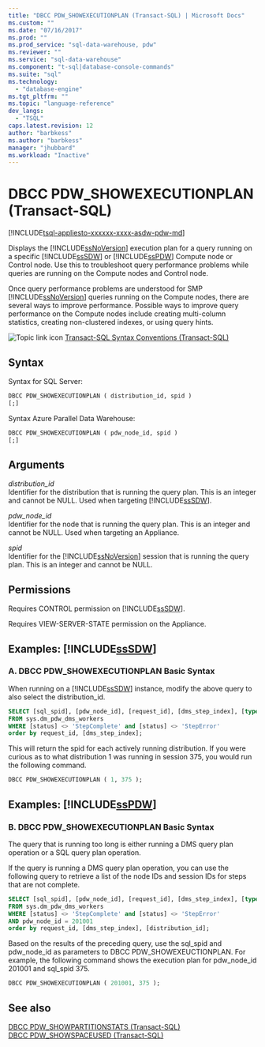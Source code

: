 ```yaml
---
title: "DBCC PDW_SHOWEXECUTIONPLAN (Transact-SQL) | Microsoft Docs"
ms.custom: ""
ms.date: "07/16/2017"
ms.prod: ""
ms.prod_service: "sql-data-warehouse, pdw"
ms.reviewer: ""
ms.service: "sql-data-warehouse"
ms.component: "t-sql|database-console-commands"
ms.suite: "sql"
ms.technology: 
  - "database-engine"
ms.tgt_pltfrm: ""
ms.topic: "language-reference"
dev_langs: 
  - "TSQL"
caps.latest.revision: 12
author: "barbkess"
ms.author: "barbkess"
manager: "jhubbard"
ms.workload: "Inactive"
---
```

# DBCC PDW_SHOWEXECUTIONPLAN (Transact-SQL)
[!INCLUDE[tsql-appliesto-xxxxxx-xxxx-asdw-pdw-md](../../includes/tsql-appliesto-xxxxxx-xxxx-asdw-pdw-md.md)]

Displays the [!INCLUDE[ssNoVersion](../../includes/ssnoversion-md.md)] execution plan for a query running on a specific [!INCLUDE[ssSDW](../../includes/sssdw-md.md)] or [!INCLUDE[ssPDW](../../includes/sspdw-md.md)] Compute node or Control node. Use this to troubleshoot query performance problems while queries are running on the Compute nodes and Control node.
  
Once query performance problems are understood for SMP [!INCLUDE[ssNoVersion](../../includes/ssnoversion-md.md)] queries running on the Compute nodes, there are several ways to improve performance. Possible ways to improve query performance on the Compute nodes include creating multi-column statistics, creating non-clustered indexes, or using query hints.
  
![Topic link icon](../../database-engine/configure-windows/media/topic-link.gif "Topic link icon") [Transact-SQL Syntax Conventions &#40;Transact-SQL&#41;](../../t-sql/language-elements/transact-sql-syntax-conventions-transact-sql.md)
  
## Syntax  
Syntax for SQL Server:

```sql
DBCC PDW_SHOWEXECUTIONPLAN ( distribution_id, spid )  
[;]  
```  
Syntax Azure Parallel Data Warehouse:
  
```sql
DBCC PDW_SHOWEXECUTIONPLAN ( pdw_node_id, spid )  
[;]  
```  
  
## Arguments  
 *distribution_id*  
 Identifier for the distribution that is running the query plan. This is an integer and cannot be NULL. Used when targeting [!INCLUDE[ssSDW](../../includes/sssdw-md.md)].  
  
 *pdw_node_id*  
 Identifier for the node that is running the query plan. This is an integer and cannot be NULL. Used when targeting an Appliance.  
  
 *spid*  
 Identifier for the [!INCLUDE[ssNoVersion](../../includes/ssnoversion-md.md)] session that is running the query plan. This is an integer and cannot be NULL.  
  
## Permissions  
 Requires CONTROL permission on [!INCLUDE[ssSDW](../../includes/sssdw-md.md)].  
  
Requires VIEW-SERVER-STATE permission on the Appliance.
  
## Examples: [!INCLUDE[ssSDW](../../includes/sssdw-md.md)]  
  
### A. DBCC PDW_SHOWEXECUTIONPLAN Basic Syntax  
 When running on a [!INCLUDE[ssSDW](../../includes/sssdw-md.md)] instance, modify the above query to also select the distribution_id.  
  
```sql
SELECT [sql_spid], [pdw_node_id], [request_id], [dms_step_index], [type], [start_time], [end_time], [status], [distribution_id]  
FROM sys.dm_pdw_dms_workers   
WHERE [status] <> 'StepComplete' and [status] <> 'StepError'  
order by request_id, [dms_step_index];  
```  
  
This will return the spid for each actively running distribution. If you were curious as to what distribution 1 was running in session 375, you would run the following command.
  
```sql
DBCC PDW_SHOWEXECUTIONPLAN ( 1, 375 );  
```  

## Examples: [!INCLUDE[ssPDW](../../includes/sspdw-md.md)]  
### B. DBCC PDW_SHOWEXECUTIONPLAN Basic Syntax  
 The query that is running too long is either running a DMS query plan operation or a SQL query plan operation.  
  
If the query is running a DMS query plan operation, you can use the following query to retrieve a list of the node IDs and session IDs for steps that are not complete.
  
```sql
SELECT [sql_spid], [pdw_node_id], [request_id], [dms_step_index], [type], [start_time], [end_time], [status]   
FROM sys.dm_pdw_dms_workers   
WHERE [status] <> 'StepComplete' and [status] <> 'StepError'  
AND pdw_node_id = 201001   
order by request_id, [dms_step_index], [distribution_id];  
```  
  
Based on the results of the preceding query, use the sql_spid and pdw_node_id as parameters to DBCC PDW_SHOWEXEUCTIONPLAN. For example, the following command shows the execution plan for pdw_node_id 201001 and sql_spid 375.
  
```sql
DBCC PDW_SHOWEXECUTIONPLAN ( 201001, 375 );  
```  

## See also
[DBCC PDW_SHOWPARTITIONSTATS &#40;Transact-SQL&#41;](dbcc-pdw-showpartitionstats-transact-sql.md)  
[DBCC PDW_SHOWSPACEUSED &#40;Transact-SQL&#41;](dbcc-pdw-showspaceused-transact-sql.md)
